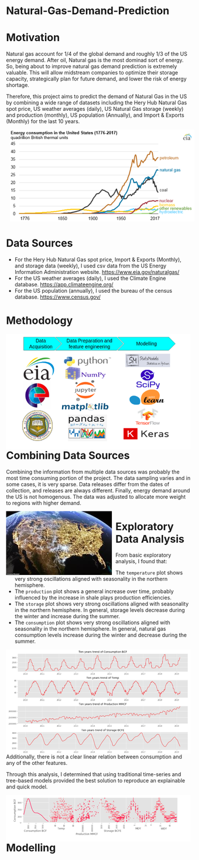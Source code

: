 # Natural-Gas-Demand-Prediction
# Motivation
Natural gas account for 1/4 of the global demand and roughly 1/3 of the US energy demand. After oil, Natural gas is the most dominad sort of energy. So, being about to improve natural gas demand prediction is extremely valuable. This will allow midstream companies to optimize their storage capacity, strategically plan for future demand, and lower the risk of energy shortage.

Therefore, this project aims to predict the demand of Natural Gas in the US by combining a wide range of datasets including the Hery Hub Natural Gas spot price, US weather averages (daily), US Natural Gas storage (weekly) and production (monthly), US population (Annually), and Import & Exports (Monthly) for the last 10 years.

<img src="image/USEnergyConsumption_bySource_EIA.png"
    style="margin-left: 10px; margin-right: auto;" />

# Data Sources
- For the Hery Hub Natural Gas spot price, Import & Exports (Monthly), and storage data (weekly), I used csv data from the US Energy Information Administration website. https://www.eia.gov/naturalgas/
- For the US weather averages (daily), I used the Climate Engine database. https://app.climateengine.org/
- For the US population (annually), I used the bureau of the census database. https://www.census.gov/
    
# Methodology

<img src="image/method.png"
    style="float: left; margin-right: 10px;" />
    

# Combining Data Sources

Combining the information from multiple data sources was probably the most time consuming portion of the project. The data sampling varies and in some cases, it is very sparse. Data releases differ from the dates of collection, and releases are always different. Finally, energy demand around the US is not homogenous. The data was adjusted to allocate more weight to regions with higher demand.

<img src="image/energymap.jpeg"
    style="float: left; margin-right: 10px;" />  
    
# Exploratory Data Analysis

From basic exploratory analysis, I found that:
- The `temperature` plot shows very strong oscillations aligned with seasonality in the northern hemisphere. 
- The `production` plot shows a general increase over time, probably influenced by the increase in shale plays production efficiencies.
- The `storage` plot shows very strong oscillations aligned with seasonality in the northern hemisphere. In general, storage levels decrease during the winter and increase during the summer.
- The `consumption` plot shows very strong oscillations aligned with seasonality in the northern hemisphere. In general, natural gas consumption levels increase during the winter and decrease during the summer.


<img src="image/EDA1.png"
    style="float: left; margin-right: 10px;" />
    
Additionally, there is not a clear linear relation between consumption and any of the other features. 

Through this analysis, I determined that using traditional time-series and tree-based models provided the best solution to reproduce an explainable and quick model.

<img src="image/EDA2.png"
    style="float: left; margin-right: 10px;" />

# Modelling
    
